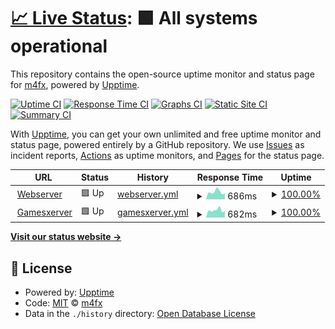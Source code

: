 # [📈 Live Status](https://http://stauts.akazia.eu/): <!--live status--> **🟩 All systems operational**

This repository contains the open-source uptime monitor and status page for [m4fx](https://http://stauts.akazia.eu/), powered by [Upptime](https://github.com/upptime/upptime).

[![Uptime CI](https://github.com/akaziaeu/status/workflows/Uptime%20CI/badge.svg)](https://github.com/akaziaeu/status/actions?query=workflow%3A%22Uptime+CI%22)
[![Response Time CI](https://github.com/akaziaeu/status/workflows/Response%20Time%20CI/badge.svg)](https://github.com/akaziaeu/status/actions?query=workflow%3A%22Response+Time+CI%22)
[![Graphs CI](https://github.com/akaziaeu/status/workflows/Graphs%20CI/badge.svg)](https://github.com/akaziaeu/status/actions?query=workflow%3A%22Graphs+CI%22)
[![Static Site CI](https://github.com/akaziaeu/status/workflows/Static%20Site%20CI/badge.svg)](https://github.com/akaziaeu/status/actions?query=workflow%3A%22Static+Site+CI%22)
[![Summary CI](https://github.com/akaziaeu/status/workflows/Summary%20CI/badge.svg)](https://github.com/akaziaeu/status/actions?query=workflow%3A%22Summary+CI%22)

With [Upptime](https://upptime.js.org), you can get your own unlimited and free uptime monitor and status page, powered entirely by a GitHub repository. We use [Issues](https://github.com/akaziaeu/status/issues) as incident reports, [Actions](https://github.com/akaziaeu/status/actions) as uptime monitors, and [Pages](https://http://stauts.akazia.eu/) for the status page.

<!--start: status pages-->
<!-- This summary is generated by Upptime (https://github.com/upptime/upptime) -->
<!-- Do not edit this manually, your changes will be overwritten -->
<!-- prettier-ignore -->
| URL | Status | History | Response Time | Uptime |
| --- | ------ | ------- | ------------- | ------ |
| <img alt="" src="https://favicons.githubusercontent.com/kh01.akazia.eu" height="13"> [Webserver](https://kh01.akazia.eu) | 🟩 Up | [webserver.yml](https://github.com/akaziaeu/status/commits/HEAD/history/webserver.yml) | <details><summary><img alt="Response time graph" src="./graphs/webserver/response-time-week.png" height="20"> 686ms</summary><br><a href="https://http://stauts.akazia.eu//history/webserver"><img alt="Response time 661" src="https://img.shields.io/endpoint?url=https%3A%2F%2Fraw.githubusercontent.com%2Fakaziaeu%2Fstatus%2FHEAD%2Fapi%2Fwebserver%2Fresponse-time.json"></a><br><a href="https://http://stauts.akazia.eu//history/webserver"><img alt="24-hour response time 561" src="https://img.shields.io/endpoint?url=https%3A%2F%2Fraw.githubusercontent.com%2Fakaziaeu%2Fstatus%2FHEAD%2Fapi%2Fwebserver%2Fresponse-time-day.json"></a><br><a href="https://http://stauts.akazia.eu//history/webserver"><img alt="7-day response time 686" src="https://img.shields.io/endpoint?url=https%3A%2F%2Fraw.githubusercontent.com%2Fakaziaeu%2Fstatus%2FHEAD%2Fapi%2Fwebserver%2Fresponse-time-week.json"></a><br><a href="https://http://stauts.akazia.eu//history/webserver"><img alt="30-day response time 661" src="https://img.shields.io/endpoint?url=https%3A%2F%2Fraw.githubusercontent.com%2Fakaziaeu%2Fstatus%2FHEAD%2Fapi%2Fwebserver%2Fresponse-time-month.json"></a><br><a href="https://http://stauts.akazia.eu//history/webserver"><img alt="1-year response time 661" src="https://img.shields.io/endpoint?url=https%3A%2F%2Fraw.githubusercontent.com%2Fakaziaeu%2Fstatus%2FHEAD%2Fapi%2Fwebserver%2Fresponse-time-year.json"></a></details> | <details><summary><a href="https://http://stauts.akazia.eu//history/webserver">100.00%</a></summary><a href="https://http://stauts.akazia.eu//history/webserver"><img alt="All-time uptime 100.00%" src="https://img.shields.io/endpoint?url=https%3A%2F%2Fraw.githubusercontent.com%2Fakaziaeu%2Fstatus%2FHEAD%2Fapi%2Fwebserver%2Fuptime.json"></a><br><a href="https://http://stauts.akazia.eu//history/webserver"><img alt="24-hour uptime 100.00%" src="https://img.shields.io/endpoint?url=https%3A%2F%2Fraw.githubusercontent.com%2Fakaziaeu%2Fstatus%2FHEAD%2Fapi%2Fwebserver%2Fuptime-day.json"></a><br><a href="https://http://stauts.akazia.eu//history/webserver"><img alt="7-day uptime 100.00%" src="https://img.shields.io/endpoint?url=https%3A%2F%2Fraw.githubusercontent.com%2Fakaziaeu%2Fstatus%2FHEAD%2Fapi%2Fwebserver%2Fuptime-week.json"></a><br><a href="https://http://stauts.akazia.eu//history/webserver"><img alt="30-day uptime 100.00%" src="https://img.shields.io/endpoint?url=https%3A%2F%2Fraw.githubusercontent.com%2Fakaziaeu%2Fstatus%2FHEAD%2Fapi%2Fwebserver%2Fuptime-month.json"></a><br><a href="https://http://stauts.akazia.eu//history/webserver"><img alt="1-year uptime 100.00%" src="https://img.shields.io/endpoint?url=https%3A%2F%2Fraw.githubusercontent.com%2Fakaziaeu%2Fstatus%2FHEAD%2Fapi%2Fwebserver%2Fuptime-year.json"></a></details>
| <img alt="" src="https://favicons.githubusercontent.com/null" height="13"> [Gamesxerver](https:/cp.akazia.eu) | 🟩 Up | [gamesxerver.yml](https://github.com/akaziaeu/status/commits/HEAD/history/gamesxerver.yml) | <details><summary><img alt="Response time graph" src="./graphs/gamesxerver/response-time-week.png" height="20"> 682ms</summary><br><a href="https://http://stauts.akazia.eu//history/gamesxerver"><img alt="Response time 662" src="https://img.shields.io/endpoint?url=https%3A%2F%2Fraw.githubusercontent.com%2Fakaziaeu%2Fstatus%2FHEAD%2Fapi%2Fgamesxerver%2Fresponse-time.json"></a><br><a href="https://http://stauts.akazia.eu//history/gamesxerver"><img alt="24-hour response time 592" src="https://img.shields.io/endpoint?url=https%3A%2F%2Fraw.githubusercontent.com%2Fakaziaeu%2Fstatus%2FHEAD%2Fapi%2Fgamesxerver%2Fresponse-time-day.json"></a><br><a href="https://http://stauts.akazia.eu//history/gamesxerver"><img alt="7-day response time 682" src="https://img.shields.io/endpoint?url=https%3A%2F%2Fraw.githubusercontent.com%2Fakaziaeu%2Fstatus%2FHEAD%2Fapi%2Fgamesxerver%2Fresponse-time-week.json"></a><br><a href="https://http://stauts.akazia.eu//history/gamesxerver"><img alt="30-day response time 662" src="https://img.shields.io/endpoint?url=https%3A%2F%2Fraw.githubusercontent.com%2Fakaziaeu%2Fstatus%2FHEAD%2Fapi%2Fgamesxerver%2Fresponse-time-month.json"></a><br><a href="https://http://stauts.akazia.eu//history/gamesxerver"><img alt="1-year response time 662" src="https://img.shields.io/endpoint?url=https%3A%2F%2Fraw.githubusercontent.com%2Fakaziaeu%2Fstatus%2FHEAD%2Fapi%2Fgamesxerver%2Fresponse-time-year.json"></a></details> | <details><summary><a href="https://http://stauts.akazia.eu//history/gamesxerver">100.00%</a></summary><a href="https://http://stauts.akazia.eu//history/gamesxerver"><img alt="All-time uptime 100.00%" src="https://img.shields.io/endpoint?url=https%3A%2F%2Fraw.githubusercontent.com%2Fakaziaeu%2Fstatus%2FHEAD%2Fapi%2Fgamesxerver%2Fuptime.json"></a><br><a href="https://http://stauts.akazia.eu//history/gamesxerver"><img alt="24-hour uptime 100.00%" src="https://img.shields.io/endpoint?url=https%3A%2F%2Fraw.githubusercontent.com%2Fakaziaeu%2Fstatus%2FHEAD%2Fapi%2Fgamesxerver%2Fuptime-day.json"></a><br><a href="https://http://stauts.akazia.eu//history/gamesxerver"><img alt="7-day uptime 100.00%" src="https://img.shields.io/endpoint?url=https%3A%2F%2Fraw.githubusercontent.com%2Fakaziaeu%2Fstatus%2FHEAD%2Fapi%2Fgamesxerver%2Fuptime-week.json"></a><br><a href="https://http://stauts.akazia.eu//history/gamesxerver"><img alt="30-day uptime 100.00%" src="https://img.shields.io/endpoint?url=https%3A%2F%2Fraw.githubusercontent.com%2Fakaziaeu%2Fstatus%2FHEAD%2Fapi%2Fgamesxerver%2Fuptime-month.json"></a><br><a href="https://http://stauts.akazia.eu//history/gamesxerver"><img alt="1-year uptime 100.00%" src="https://img.shields.io/endpoint?url=https%3A%2F%2Fraw.githubusercontent.com%2Fakaziaeu%2Fstatus%2FHEAD%2Fapi%2Fgamesxerver%2Fuptime-year.json"></a></details>

<!--end: status pages-->

[**Visit our status website →**](https://http://stauts.akazia.eu/)

## 📄 License

- Powered by: [Upptime](https://github.com/upptime/upptime)
- Code: [MIT](./LICENSE) © [m4fx](https://http://stauts.akazia.eu/)
- Data in the `./history` directory: [Open Database License](https://opendatacommons.org/licenses/odbl/1-0/)

